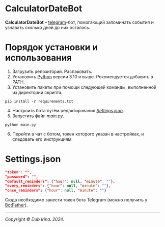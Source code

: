 # CalculatorDateBot 
**CalculatorDateBot** – [telegram](https://telegram.org)-бот, помогающий запоминать события и узнавать сколько дней до них осталось.

# Порядок установки и использования
1. Загрузить репозиторий. Распаковать.
2. Установить [Python](https://www.python.org/downloads/) версии 3.10 и выше. Рекомендуется добавить в PATH.
3. Установить пакеты при помощи следующей команды, выполненной из директории скрипта.

```
pip install -r requirements.txt
```
4. Настроить бота путём редактирования [_Settings.json_](#Settings).
5. Запустить файл _main.py_.
```
python main.py
``` 
6. Перейти в чат с ботом, токен которого указан в настройках, и следовать его инструкциям.

# Settings.json

<a name="Settings"></a> 

```JSON
"token": "",
"password": "",
"default_reminders": {"hour": null, "minute": ""},
"every_reminders": {"hour": null, "minute": ""},
"once_reminders": {"hour": null, "minute": ""}
```

Сюда необходимо занести токен бота Telegram (можно получить у [BotFather](https://t.me/BotFather)).

---

_Copyright © Dub Irina. 2024._
